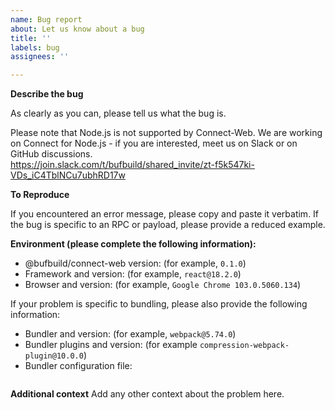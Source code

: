 ```yaml
---
name: Bug report
about: Let us know about a bug
title: ''
labels: bug
assignees: ''

---
```


**Describe the bug**

As clearly as you can, please tell us what the bug is.  

Please note that Node.js is not supported by Connect-Web. We are working on
Connect for Node.js - if you are interested, meet us on Slack or on GitHub
discussions.  
https://join.slack.com/t/bufbuild/shared_invite/zt-f5k547ki-VDs_iC4TblNCu7ubhRD17w


**To Reproduce**

If you encountered an error message, please copy and paste it verbatim.
If the bug is specific to an RPC or payload, please provide a reduced
example.


**Environment (please complete the following information):**
- @bufbuild/connect-web version: (for example, `0.1.0`)
- Framework and version: (for example, `react@18.2.0`)
- Browser and version: (for example, `Google Chrome 103.0.5060.134`)

If your problem is specific to bundling, please also provide the following information: 

- Bundler and version: (for example, `webpack@5.74.0`)
- Bundler plugins and version: (for example `compression-webpack-plugin@10.0.0`)
- Bundler configuration file: 
```js

```


**Additional context**
Add any other context about the problem here.

